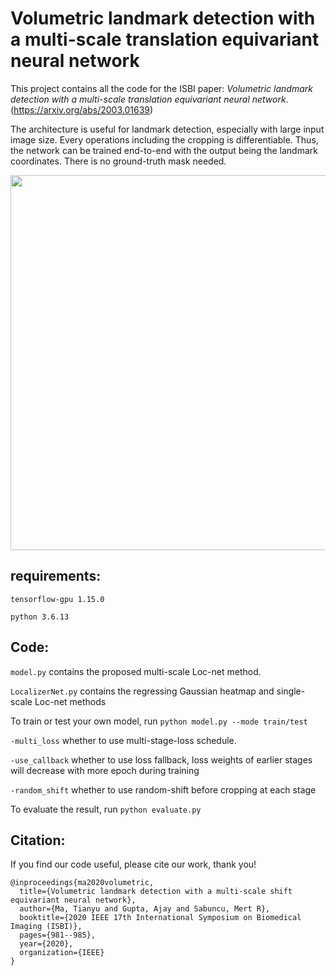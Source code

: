 # Volumetric landmark detection with a multi-scale translation equivariant neural network

This project contains all the code for the ISBI paper: *Volumetric landmark detection with a multi-scale translation equivariant neural network*. 
(https://arxiv.org/abs/2003.01639)

The architecture is useful for landmark detection, especially with large input image size. 
Every operations including the cropping is differentiable. Thus, the network can be trained end-to-end with the output being the landmark coordinates. 
There is no ground-truth mask needed.  


<img src="https://github.com/tym002/bifurcation_detection/blob/master/overview.png" width="600">

## requirements: 

`tensorflow-gpu 1.15.0`

`python 3.6.13`

## Code:
`model.py` contains the proposed multi-scale Loc-net method. 

`LocalizerNet.py` contains the regressing Gaussian heatmap and single-scale Loc-net methods

To train or test your own model, run 
`python model.py --mode train/test`

`-multi_loss` whether to use multi-stage-loss schedule. 

`-use_callback` whether to use loss fallback, loss weights of earlier stages will decrease with more epoch during training 

`-random_shift` whether to use random-shift before cropping at each stage

To evaluate the result, run 
`python evaluate.py`

## Citation:

If you find our code useful, please cite our work, thank you!
```
@inproceedings{ma2020volumetric,
  title={Volumetric landmark detection with a multi-scale shift equivariant neural network},
  author={Ma, Tianyu and Gupta, Ajay and Sabuncu, Mert R},
  booktitle={2020 IEEE 17th International Symposium on Biomedical Imaging (ISBI)},
  pages={981--985},
  year={2020},
  organization={IEEE}
}
```
